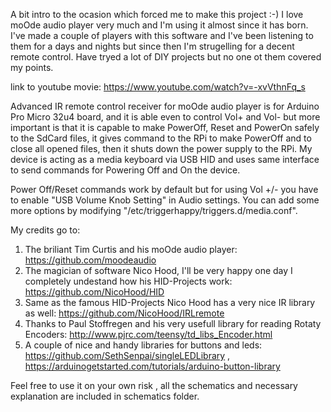 
A bit intro to the ocasion which forced me to make this project :-) I  love moOde audio player very much and I'm using it almost since it has born. I've made a couple of players with this software and I've been listening to them for a days and nights but since then I'm strugelling for a decent remote control. Have tryed a lot of DIY projects but no one ot them covered my points.

link to youtube movie: https://www.youtube.com/watch?v=-xvVthnFq_s

Advanced IR remote control receiver for moOde audio player is for Arduino Pro Micro 32u4 board, and it is able even to control Vol+ and Vol- but more important is that it is capable to make PowerOff, Reset and PowerOn safely to the SdCard files, it gives command to the RPi to make PowerOff and to close all opened files, then it shuts down the power supply to the RPi. My device is acting as a media keyboard via USB HID and uses same interface to send commands for Powering Off and On the device.

Power Off/Reset commands work by default but for using Vol +/- you have to enable "USB Volume Knob Setting" in Audio settings. You can add some more options by modifying "/etc/triggerhappy/triggers.d/media.conf". 

My credits go to:
1. The briliant Tim Curtis and his moOde audio player: https://github.com/moodeaudio
2. The magician of software Nico Hood, I'll be very happy one day I completely undestand how his HID-Projects work: https://github.com/NicoHood/HID
3. Same as the famous HID-Projects Nico Hood has a very nice IR library as well: https://github.com/NicoHood/IRLremote
4. Thanks to Paul Stoffregen and his very usefull library for reading Rotaty Encoders: http://www.pjrc.com/teensy/td_libs_Encoder.html  
5. A couple of nice and handy libraries for buttons and leds: https://github.com/SethSenpai/singleLEDLibrary , https://arduinogetstarted.com/tutorials/arduino-button-library

Feel free to use it on your own risk , all the schematics and necessary explanation are included in schematics folder.
